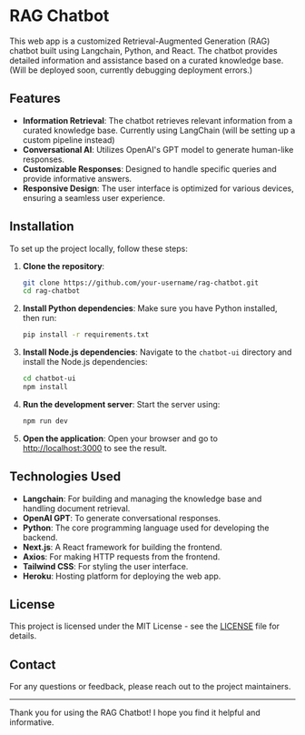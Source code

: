 # RAG Chatbot

This web app is a customized Retrieval-Augmented Generation (RAG) chatbot built using Langchain, Python, and React. The chatbot provides detailed information and assistance based on a curated knowledge base. (Will be deployed soon, currently debugging deployment errors.)

## Features

- **Information Retrieval**: The chatbot retrieves relevant information from a curated knowledge base. Currently using LangChain (will be setting up a custom pipeline instead)
- **Conversational AI**: Utilizes OpenAI's GPT model to generate human-like responses.
- **Customizable Responses**: Designed to handle specific queries and provide informative answers.
- **Responsive Design**: The user interface is optimized for various devices, ensuring a seamless user experience.

## Installation

To set up the project locally, follow these steps:

1. **Clone the repository**:
   ```bash
   git clone https://github.com/your-username/rag-chatbot.git
   cd rag-chatbot
   ```

2. **Install Python dependencies**:
   Make sure you have Python installed, then run:
   ```bash
   pip install -r requirements.txt
   ```

3. **Install Node.js dependencies**:
   Navigate to the `chatbot-ui` directory and install the Node.js dependencies:
   ```bash
   cd chatbot-ui
   npm install
   ```

4. **Run the development server**:
   Start the server using:
   ```bash
   npm run dev
   ```

5. **Open the application**:
   Open your browser and go to [http://localhost:3000](http://localhost:3000) to see the result.

## Technologies Used

- **Langchain**: For building and managing the knowledge base and handling document retrieval.
- **OpenAI GPT**: To generate conversational responses.
- **Python**: The core programming language used for developing the backend.
- **Next.js**: A React framework for building the frontend.
- **Axios**: For making HTTP requests from the frontend.
- **Tailwind CSS**: For styling the user interface.
- **Heroku**: Hosting platform for deploying the web app.

## License

This project is licensed under the MIT License - see the [LICENSE](LICENSE) file for details.

## Contact

For any questions or feedback, please reach out to the project maintainers.

---

Thank you for using the RAG Chatbot! I hope you find it helpful and informative.
